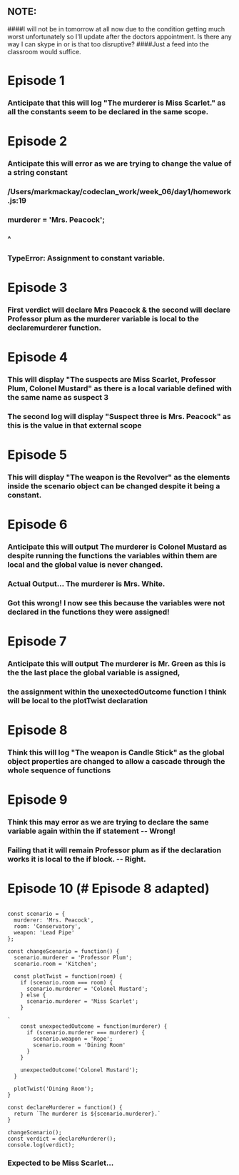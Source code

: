 ## NOTE: 
####I will not be in tomorrow at all now due to the condition getting much worst unfortunately so I'll update after the doctors appointment. Is there any way I can skype in or is that too disruptive? 
####Just a feed into the classroom would suffice.

# Episode  1
###
###  Anticipate that this will log "The murderer is Miss Scarlet." as all the constants seem to be declared in the same scope.
###
# Episode  2
###  Anticipate this will error as we are trying to change the value of a string constant
###  /Users/markmackay/codeclan_work/week_06/day1/homework.js:19
###    murderer = 'Mrs. Peacock';
###             ^
###
###  TypeError: Assignment to constant variable.

# Episode  3
###  First verdict will declare Mrs Peacock & the second will declare Professor plum as the murderer variable is local to the declaremurderer function.

# Episode  4

###  This will display "The suspects are Miss Scarlet, Professor Plum, Colonel Mustard" as there is a local variable defined with the same name as suspect 3
###  The second log will display "Suspect three is Mrs. Peacock" as this is the value in that external scope

# Episode  5

###  This will display "The weapon is the Revolver" as the elements inside the scenario object can be changed despite it being a constant.

# Episode  6


###  Anticipate this will output The murderer is Colonel Mustard as despite running the functions the variables within them are local and the global value is never changed.
###  Actual Output... The murderer is Mrs. White.
###  Got this wrong! I now see this because the variables were not declared in the functions they were assigned!

# Episode  7


###  Anticipate this will output The murderer is Mr. Green as this is the the last place the global variable is assigned,
###  the assignment within the unexectedOutcome function I think will be local to the plotTwist declaration

# Episode  8


###  Think this will log "The weapon is Candle Stick" as the global object properties are changed to allow a cascade through the whole sequence of functions


# Episode  9

### Think this may error as we are trying to declare the same variable again within the if statement -- Wrong!
### Failing that it will remain Professor plum as if the declaration works it is local to the if block. -- Right.

# Episode  10 (# Episode  8 adapted)


````

const scenario = {
  murderer: 'Mrs. Peacock',
  room: 'Conservatory',
  weapon: 'Lead Pipe'
};

const changeScenario = function() {
  scenario.murderer = 'Professor Plum';
  scenario.room = 'Kitchen';

  const plotTwist = function(room) {
    if (scenario.room === room) {
      scenario.murderer = 'Colonel Mustard';
    } else {
      scenario.murderer = 'Miss Scarlet';
    }

`
    const unexpectedOutcome = function(murderer) {
      if (scenario.murderer === murderer) {
        scenario.weapon = 'Rope';
        scenario.room = 'Dining Room'
      }
    }

    unexpectedOutcome('Colonel Mustard');
  }

  plotTwist('Dining Room');
}

const declareMurderer = function() {
  return `The murderer is ${scenario.murderer}.`
}

changeScenario();
const verdict = declareMurderer();
console.log(verdict);

````
###  Expected to be Miss Scarlet...
